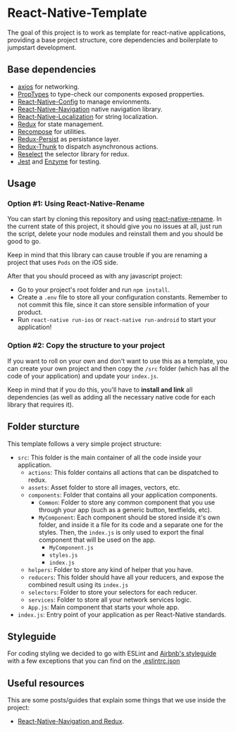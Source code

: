 React-Native-Template
================================================
The goal of this project is to work as template for react-native applications, providing a base project structure, core dependencies and boilerplate to jumpstart development.

## Base dependencies
  - [axios](https://github.com/axios/axios) for networking.
  - [PropTypes](https://github.com/facebook/prop-types) to type-check our components exposed propperties.
  - [React-Native-Config](https://github.com/luggit/react-native-config) to manage envionments.
  - [React-Native-Navigation](https://wix.github.io/react-native-navigation/#/) native navigation library.
  - [React-Native-Localization](https://github.com/stefalda/ReactNativeLocalization) for string localization.
  - [Redux](https://redux.js.org/) for state management.
  - [Recompose](https://github.com/acdlite/recompose) for utilities.
  - [Redux-Persist](https://github.com/rt2zz/redux-persist) as persistance layer.
  - [Redux-Thunk](https://github.com/gaearon/redux-thunk) to dispatch asynchronous actions.
  - [Reselect](https://github.com/reactjs/reselect) the selector library for redux.
  - [Jest](https://facebook.github.io/jest/) and [Enzyme](https://github.com/airbnb/enzyme) for testing.

## Usage

### Option #1: Using React-Native-Rename
You can start by cloning this repository and using [react-native-rename](https://github.com/junedomingo/react-native-rename). In the current state of this project, it should give you no issues at all, just run the script, delete your node modules and reinstall them and you should be good to go.

Keep in mind that this library can cause trouble if you are renaming a project that uses `Pods` on the iOS side.

After that you should proceed as with any javascript project:
- Go to your project's root folder and run `npm install`.
- Create a `.env` file to store all your configuration constants. Remember to not commit this file, since it can store sensible information of your product.
- Run `react-native run-ios` or `react-native run-android` to start your application!

### Option #2: Copy the structure to your project
If you want to roll on your own and don't want to use this as a template, you can create your own project and then copy the `/src` folder (which has all the code of your application) and update your `index.js`.

Keep in mind that if you do this, you'll have to **install and link** all dependencies (as well as adding all the necessary native code for each library that requires it).

## Folder sturcture
This template follows a very simple project structure:
- `src`: This folder is the main container of all the code inside your application.
  - `actions`: This folder contains all actions that can be dispatched to redux.
  - `assets`: Asset folder to store all images, vectors, etc.
  - `components`: Folder that contains all your application components.
    - `Common`: Folder to store any common component that you use through your app (such as a generic button, textfields, etc).
    - `MyComponent`: Each component should be stored inside it's own folder, and inside it a file for its code and a separate one for the styles. Then, the `index.js` is only used to export the final component that will be used on the app.
      - `MyComponent.js`
      - `styles.js`
      - `index.js`
  - `helpers`: Folder to store any kind of helper that you have.
  - `reducers`: This folder should have all your reducers, and expose the combined result using its `index.js`
  - `selectors`: Folder to store your selectors for each reducer.
  - `services`: Folder to store all your network services logic.
  - `App.js`: Main component that starts your whole app.
- `index.js`: Entry point of your application as per React-Native standards.

## Styleguide
For coding styling we decided to go with ESLint and [Airbnb's styleguide](https://github.com/airbnb/javascript) with a few exceptions that you can find on the [.eslintrc.json](./.eslintrc.json)

## Useful resources
This are some posts/guides that explain some things that we use inside the project:

- [React-Native-Navigation and Redux](https://medium.com/react-native-training/explanation-of-react-native-navigation-wix-with-redux-deabcee8edfc).
